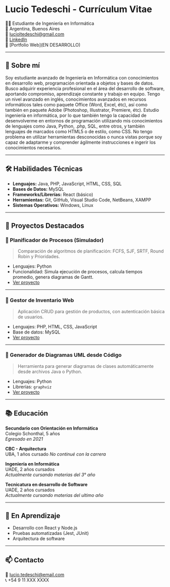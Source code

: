 # Lucio Tedeschi - Currículum Vitae

👨‍🎓 Estudiante de Ingeniería en Informática  
📍 Argentina, Buenos Aires  
📧 lucioltedeschi@gmail.com  
🔗 [LinkedIn](https://www.linkedin.com/in/lucioltedeschi)  
🔗 [Portfolio Web](EN DESARROLLO)  

---

## 🧠 Sobre mí

Soy estudiante avanzado de Ingeniería en Informática con conocimientos en desarrollo web, programación orientada a objetos y bases de datos. Busco adquirir experiencia profesional en el área del desarrollo de software, aportando compromiso, aprendizaje constante y trabajo en equipo.
Tengo un nivel avanzado en inglés, conocimientos avanzados en recursos informáticos tales como paquete Office (Word, Excel, étc), así como también en paquete Adobe (Photoshop, Illustrator, Premiere, étc). Estudio ingeniería en informática, por lo que también tengo la capacidad de desenvolverme en entornos de programación utilizando mis conocimientos de lenguajes como Java, Python, .php, SQL, entre otros, y también lenguajes de marcados como HTML5 o de estilo, como CSS. No tengo problema en utilizar herramientas desconocidas o nunca vistas porque soy capaz de adaptarme y comprender ágilmente instrucciones e ingerir los conocimientos necesarios.

---

## 🛠️ Habilidades Técnicas

- **Lenguajes:** Java, PHP, JavaScript, HTML, CSS, SQL
- **Bases de Datos:** MySQL
- **Frameworks/Librerías:** React (básico)
- **Herramientas:** Git, GitHub, Visual Studio Code, NetBeans, XAMPP
- **Sistemas Operativos:** Windows, Linux

---

## 📂 Proyectos Destacados

### 🔹 Planificador de Procesos (Simulador)
> Comparación de algoritmos de planificación: FCFS, SJF, SRTF, Round Robin y Prioridades.

- Lenguajes: Python
- Funcionalidad: Simula ejecución de procesos, calcula tiempos promedio, genera diagramas de Gantt.
- [Ver proyecto](https://github.com/luciotedeschi/planificador-procesos)

---

### 🔹 Gestor de Inventario Web
> Aplicación CRUD para gestión de productos, con autenticación básica de usuarios.

- Lenguajes: PHP, HTML, CSS, JavaScript
- Base de datos: MySQL
- [Ver proyecto](https://github.com/luciotedeschi/gestor-inventario)

---

### 🔹 Generador de Diagramas UML desde Código
> Herramienta para generar diagramas de clases automáticamente desde archivos Java o Python.

- Lenguajes: Python
- Librerías: `graphviz`
- [Ver proyecto](https://github.com/luciotedeschi/generador-uml)

---

## 📚 Educación

**Secundario con Orientación en Informática**  
Colegio Schonthal, 5 años  
*Egresado en 2021*

**CBC - Arquitectura**  
UBA, 1 años cursado
*No continué con la carrera*

**Ingeniería en Informática**  
UADE, 2 años cursados  
*Actualmente cursando materias del 3° año*

**Tecnicatura en desarrollo de Software**  
UADE, 2 años cursados  
*Actualmente cursando materias del ultimo año*

---

## 🌱 En Aprendizaje

- Desarrollo con React y Node.js
- Pruebas automatizadas (Jest, JUnit)
- Arquitectura de software

---

## 📫 Contacto

📧 lucio.tedeschi@email.com  
📞 +54 9 11 XXX XXXX  
